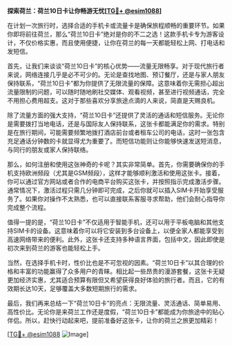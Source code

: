 **探索荷兰：荷兰10日卡让你畅游无忧[[TG💪+ @esim1088](https://t.me/s/esim1088)]**

在计划一次旅行时，选择合适的手机卡或流量卡是确保旅程顺畅的重要环节。如果你即将前往荷兰，那么“荷兰10日卡”绝对是你的不二之选！这款手机卡专为游客设计，不仅价格实惠，而且使用便捷，让你在荷兰的每一天都能轻松上网、打电话和发短信。

首先，让我们来谈谈“荷兰10日卡”的核心优势——流量无限畅享。对于现代旅行者来说，网络连接几乎是必不可少的。无论是查找地图、预订餐厅，还是与家人朋友保持联系，“荷兰10日卡”都为你提供了无限流量的保障。这意味着你无需担心超出流量限制的问题，可以随时随地刷社交媒体、观看视频，甚至进行视频通话，完全不用担心费用超支。这对于那些喜欢分享旅途点滴的人来说，简直是天赐良机。

除了流量方面的强大支持，“荷兰10日卡”还提供了灵活的通话和短信服务。无论你是需要拨打当地电话，还是与国际友人保持联系，这张卡都能满足你的需求。特别是在旅行期间，可能需要频繁地拨打酒店前台或者租车公司的电话，这时一张包含充足通话分钟数的卡就显得尤为重要了。而短信功能则让你能够快速发送短消息，与同行的朋友或家人保持联络。

那么，如何注册和使用这张神奇的卡呢？其实非常简单。首先，你需要确保你的手机支持欧洲频段（尤其是GSM频段），这样才能够顺利激活和使用这张卡。接着，你可以通过官方网站或者合作的电商平台购买这张卡，并按照指示完成激活步骤。通常情况下，激活过程只需几分钟即可完成，之后你就可以插入SIM卡开始享受服务了。如果你对操作不太熟悉，也可以直接联系客服寻求帮助，他们会耐心指导你完成整个流程。

值得一提的是，“荷兰10日卡”不仅适用于智能手机，还可以用于平板电脑和其他支持SIM卡的设备。这意味着你可以将它安装到多台设备上，以便全家人都能享受到高速网络带来的便利。此外，这张卡还支持多种语言界面，包括中文，因此即使是初次来到荷兰的游客也能轻松上手。

当然，在选择手机卡时，性价比也是不可忽视的因素。“荷兰10日卡”以其合理的价格和丰富的功能赢得了众多用户的青睐。相比起一些昂贵的漫游套餐，这张卡无疑更加经济实惠，尤其适合预算有限但又希望获得良好体验的旅行者。而且，它的有效期长达10天，足够覆盖大多数短期旅行的需求。

最后，我们再来总结一下“荷兰10日卡”的亮点：无限流量、灵活通话、简单易用、高性价比。无论你是来荷兰工作还是度假，“荷兰10日卡”都能成为你旅途中的贴心伴侣。所以，赶快行动起来吧，提前准备好这张卡，让你的荷兰之旅更加精彩！

[[TG💪+ @esim1088](https://t.me/s/esim1088) ![Image](https://i.postimg.cc/4NQfJmqS/Snipaste-2025-05-13-00-14-12.png)]
